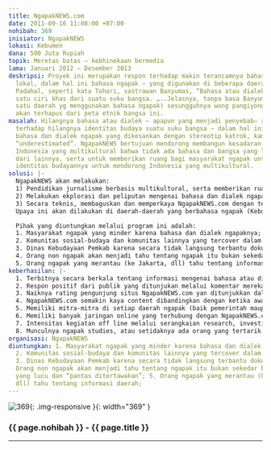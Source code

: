 ```yaml
---
title: NgapakNEWS.com
date: 2011-09-16 11:08:00 +07:00
nohibah: 369
inisiator: NgapakNEWS
lokasi: Kebumen
dana: 500 Juta Rupiah
topik: Meretas batas – kebhinekaan bermedia
lama: Januari 2012 – Desember 2013
deskripsi: Proyek ini merupakan respon terhadap makin terancamnya bahasa atau dialek
  lokal, dalam hal ini bahasa ngapak – yang digunakan di beberapa daerah di Jawa Tengah.
  Padahal, seperti kata Tohari, sastrawan Banyumas, “Bahasa atau dialek adalah salah
  satu ciri khas dari suatu suku bangsa. …..Jelasnya, tanpa basa Banyumasan (salah
  satu daerah yg menggunakan bahasa ngapak) sesungguhnya wong pangiyongan boleh dikata
  akan terhapus dari peta etnik bangsa ini.
masalah: Hilangnya bahasa atau dialek — apapun yang menjadi penyebab– akan berdampak
  terhadap hilangnya identitas budaya suatu suku bangsa — dalam hal ini dialami oleh
  bahasa dan dialek ngapak yang dikesankan dengan stereotip katrok, kampungan, “terbelakang”,
  “underestimated”. NgapakNEWS bertujuan mendorong membangun kesadaran publik mengenai
  Indonesia yang multikultural bahwa tidak ada bahasa dan bangsa yang lebih rendah
  dari lainnya, serta untuk memberikan ruang bagi masyarakat ngapak untuk mengekpresikan
  identitas budayannya untuk mendorong Indonesia yang multikultural.
solusi: |-
  NgapakNEWS akan melakukan:
  1) Pendidikan jurnalisme berbasis multikultural, serta memberikan ruang kepada masyarakat berbahasa dan berlogat ngapak untuk mengekpresikan pikiran-pikirannya, juga apa saja berkait sejarah dan hal-hal sosial, budaya dan politik mereka dari perspektif mereka sendiri.
  2) Melakukan ekplorasi dan peliputan mengenai bahasa dan dialek ngapak, termasuk pikiran-pikiran, ideom-ideom dan kearifan lokal ngapak. Hasil ekplorasi akan ditampilkan di NgapakNEWS.com agar menjadi wacana publik dan menumbuhkan kesadaran mengenai adanya identitas budaya.
  3) Secara teknis, membaguskan dan memperkaya NgapakNEWS.com dengan teks, image, video dan audio, serta melatih orang-orang untuk mengelolanya.
  Upaya ini akan dilakukan di daerah-daerah yang berbahasa ngapak (Kebumen, Cilacap, Banyumas, Purwokerto, Banjarnegara, Tegal dan lainnya), semuanya di Jawa Tengah.

  Pihak yang diuntungkan melalui program ini adalah:
  1. Masyarakat ngapak yang minder karena bahasa dan dialek ngapaknya;
  2. Komunitas sosial-budaya dan komunitas lainnya yang tercover dalam peliputan;
  3. Dinas Kebudayaan Pemkab karena secara tidak langsung terbantu dokumentasi;
  4. Orang non ngapak akan menjadi tahu tentang ngapak itu bukan sekedar bahasa dan logat yang lucu dan “pantas ditertawakan”;
  5. Orang ngapak yang merantau (ke Jakarta, dll) tahu tentang informasi daerah;
keberhasilan: |-
  1. Terbitnya secara berkala tentang informasi mengenai bahasa atau dialek ngapak serta masyarakatnya setidaknya satu hari satu kali pemberitaan, sebagian memakai bahasa Indonesia dan sebagian memakai bahasa ngapak.
  2. Respon positif dari publik yang ditunjukan melalui komentar mereka di situs, atau pun melalui sosial jejaring yang connected dengan NgapakNEWS.com.
  3. Naiknya rating pengunjung situs NgapakNEWS.com yan ditunjukkan dalam internal-stat, alexa.com, dll.
  4. NgapakNEWS.com semakin kaya content dibandingkan dengan ketika awal berdirinya, kaya dengan content teks, gambar, video, audio.
  5. Memiliki mitra-mitra di setiap daerah ngapak (baik pemerintah maupun non government) yang mendukung gerakan ini.
  6. Memiliki banyak jaringan online yang terhubung dengan NgapakNEWS.com
  7. Intensitas kegiatan off line melalui serangkaian research, investigasi, diskusi dan seminar.
  8. Munculnya ngapak studies, atau setidaknya ada orang yang tertarik untuk mengkaji bahasa dan dialek ngapak.
organisasi: NgapakNEWS
diuntungkan: 1. Masyarakat ngapak yang minder karena bahasa dan dialek ngapaknya;
  2. Komunitas sosial-budaya dan komunitas lainnya yang tercover dalam peliputan;
  3. Dinas Kebudayaan Pemkab karena secara tidak langsung terbantu dokumentasi; 4.
  Orang non ngapak akan menjadi tahu tentang ngapak itu bukan sekedar bahasa dan logat
  yang lucu dan “pantas ditertawakan”; 5. Orang ngapak yang merantau (ke Jakarta,
  dll) tahu tentang informasi daerah;
---
```


![369](/static/img/hibahcmb/369.png){: .img-responsive }{: width="369" }

### {{ page.nohibah }} - {{ page.title }}

---
